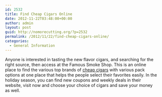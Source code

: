 ```yaml
---
id: 2532
title: Find Cheap Cigars Online
date: 2012-11-22T03:48:00+00:00
author: admin
layout: post
guid: http://nomorecutting.org/?p=2532
permalink: /2012/11/22/find-cheap-cigars-online/
categories:
  - General Information
---
```

Anyone is interested in tasting the new flavor cigars, and searching for the right source, then access at the Famous Smoke Shop. This is an online place to find the various top brands of [cheap cigars](http://www.famous-smoke.com/) with various pack options at one place that helps the people select their favorites easily. In the holiday season, you can find new coupons and weekly deals in their website, visit now and choose your choice of cigars and save your money as well.